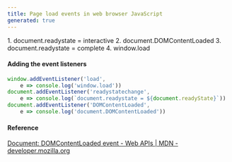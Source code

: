 ```yaml
---
title: Page load events in web browser JavaScript
generated: true
---
```


<div markdown="1" class="ans">
1. document.readystate = interactive
2. document.DOMContentLoaded
3. document.readystate = complete
4. window.load
</div>

#### Adding the event listeners

```js
window.addEventListener('load',
    e => console.log('window.load'))
document.addEventListener('readystatechange',
    e => console.log(`document.readystate = ${document.readyState}`))
document.addEventListener('DOMContentLoaded',
    e => console.log('document.DOMContentLoaded'))
```

#### Reference

[Document: DOMContentLoaded event - Web APIs \| MDN - developer.mozilla.org](https://developer.mozilla.org/en-US/docs/Web/API/Document/DOMContentLoaded_event)

